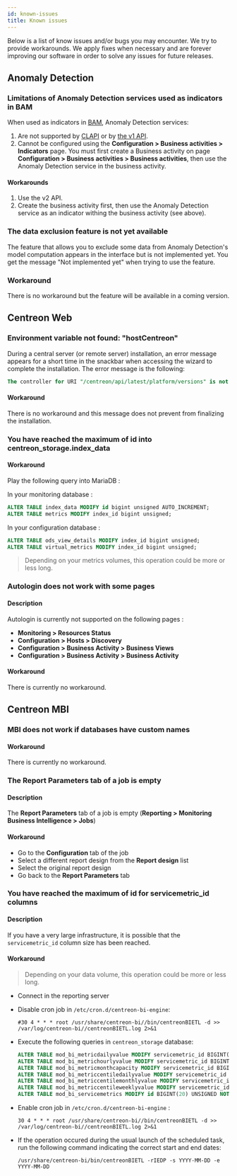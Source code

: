 ```yaml
---
id: known-issues
title: Known issues
---
```


Below is a list of know issues and/or bugs you may encounter.
We try to provide workarounds. We apply fixes when
necessary and are forever improving our software in order to solve any
issues for future releases.

## Anomaly Detection

### Limitations of Anomaly Detection services used as indicators in BAM

When used as indicators in [BAM](../service-mapping/introduction.md), Anomaly Detection services:

1. Are not supported by [CLAPI](../api/clapi.md) or by [the v1 API](../api/rest-api-v1.md).
2. Cannot be configured using the **Configuration > Business activities > Indicators** page. You must first create a Business activity on page **Configuration > Business activities > Business activities**, then use the Anomaly Detection service in the business activity.

#### Workarounds

1. Use the v2 API.
2. Create the business activity first, then use the Anomaly Detection service as an indicator withing the business activity (see above).

### The data exclusion feature is not yet available

The feature that allows you to exclude some data from Anomaly Detection's model computation appears in the interface but is not implemented yet. You get the message "Not implemented yet" when trying to use the feature.

### Workaround

There is no workaround but the feature will be available in a coming version.

## Centreon Web

### Environment variable not found: "hostCentreon"

During a central server (or remote server) installation, an error message appears for a short time in the snackbar when accessing the wizard to complete the installation. The error message is the following:

```sql
The controller for URI "/centreon/api/latest/platform/versions" is not callable: Environment variable not found: "hostCentreon".
```

#### Workaround

There is no workaround and this message does not prevent from finalizing the installation.

### You have reached the maximum of id into centreon_storage.index_data

#### Workaround

Play the following query into MariaDB :

In your monitoring database :
```sql
ALTER TABLE index_data MODIFY id bigint unsigned AUTO_INCREMENT;
ALTER TABLE metrics MODIFY index_id bigint unsigned;
```

In your configuration database :
```sql
ALTER TABLE ods_view_details MODIFY index_id bigint unsigned;
ALTER TABLE virtual_metrics MODIFY index_id bigint unsigned;
```

> Depending on your metrics volumes, this operation could be more or less long.

### Autologin does not work with some pages

#### Description

Autologin is currently not supported on the following pages :

* **Monitoring > Resources Status**
* **Configuration > Hosts > Discovery**
* **Configuration > Business Activity > Business Views**
* **Configuration > Business Activity > Business Activity**

#### Workaround

There is currently no workaround.

## Centreon MBI

### MBI does not work if databases have custom names

#### Workaround

There is currently no workaround.

### The Report Parameters tab of a job is empty

#### Description

The **Report Parameters** tab of a job is empty (**Reporting > Monitoring Business Intelligence > Jobs**)

#### Workaround

* Go to the **Configuration** tab of the job
* Select a different report design from the **Report design** list
* Select the original report design
* Go back to the **Report Parameters** tab

### You have reached the maximum of id for servicemetric_id columns

#### Description

If you have a very large infrastructure, it is possible that the `servicemetric_id` column size has been reached.

#### Workaround

> Depending on your data volume, this operation could be more or less long.

* Connect in the reporting server
* Disable cron job in `/etc/cron.d/centreon-bi-engine`:

    ```shell
    #30 4 * * * root /usr/share/centreon-bi//bin/centreonBIETL -d >> /var/log/centreon-bi//centreonBIETL.log 2>&1
    ```

* Execute the following queries in `centreon_storage` database:

    ```sql
    ALTER TABLE mod_bi_metricdailyvalue MODIFY servicemetric_id BIGINT(20) UNSIGNED NOT NULL;
    ALTER TABLE mod_bi_metrichourlyvalue MODIFY servicemetric_id BIGINT(20) UNSIGNED NOT NULL;
    ALTER TABLE mod_bi_metricmonthcapacity MODIFY servicemetric_id BIGINT(20) UNSIGNED NOT NULL;
    ALTER TABLE mod_bi_metriccentiledailyvalue MODIFY servicemetric_id BIGINT(20) UNSIGNED NOT NULL;
    ALTER TABLE mod_bi_metriccentilemonthlyvalue MODIFY servicemetric_id BIGINT(20) UNSIGNED NOT NULL;
    ALTER TABLE mod_bi_metriccentileweeklyvalue MODIFY servicemetric_id BIGINT(20) UNSIGNED NOT NULL;
    ALTER TABLE mod_bi_servicemetrics MODIFY id BIGINT(20) UNSIGNED NOT NULL AUTO_INCREMENT;
    ```

* Enable cron job in `/etc/cron.d/centreon-bi-engine` :

    ```shell
    30 4 * * * root /usr/share/centreon-bi//bin/centreonBIETL -d >> /var/log/centreon-bi//centreonBIETL.log 2>&1
    ```

* If the operation occured during the usual launch of the scheduled task, run the following command indicating the correct start and end dates:

    ```shell
    /usr/share/centreon-bi/bin/centreonBIETL -rIEDP -s YYYY-MM-DD -e YYYY-MM-DD
    ```
